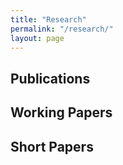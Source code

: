 ```yaml
---
title: "Research"
permalink: "/research/"
layout: page
---
```


## Publications

## Working Papers

## Short Papers
